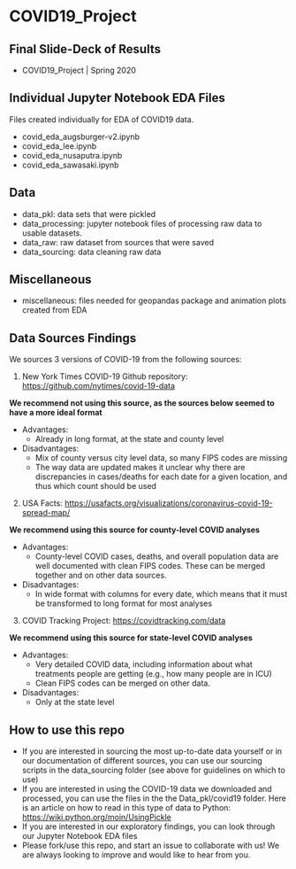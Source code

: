 # COVID19_Project

## Final Slide-Deck of Results
 * COVID19_Project | Spring 2020  

## Individual Jupyter Notebook EDA Files
Files created individually for EDA of COVID19 data.
 * covid_eda_augsburger-v2.ipynb
 * covid_eda_lee.ipynb
 * covid_eda_nusaputra.ipynb
 * covid_eda_sawasaki.ipynb

## Data
* data_pkl: data sets that were pickled
* data_processing: jupyter notebook files of processing raw data to usable datasets.
* data_raw: raw dataset from sources that were saved
* data_sourcing: data cleaning raw data

## Miscellaneous
* miscellaneous: files needed for geopandas package and animation plots created from EDA

## Data Sources Findings

We sources 3 versions of COVID-19 from the following sources: 

1. New York Times COVID-19 Github repository: https://github.com/nytimes/covid-19-data 

  **We recommend not using this source, as the sources below seemed to have a more ideal format**
  
  * Advantages: 
    * Already in long format, at the state and county level
  * Disadvantages:
    * Mix of county versus city level data, so many FIPS codes are missing 
    * The way data are updated makes it unclear why there are discrepancies in cases/deaths for each date for a given location, and thus which count should be used

2. USA Facts: https://usafacts.org/visualizations/coronavirus-covid-19-spread-map/

  **We recommend using this source for county-level COVID analyses**

  * Advantages:
    * County-level COVID cases, deaths, and overall population data are well documented with clean FIPS codes. These can be merged together and on other data sources.
  * Disadvantages: 
    * In wide format with columns for every date, which means that it must be transformed to long format for most analyses

3. COVID Tracking Project: https://covidtracking.com/data

  **We recommend using this source for state-level COVID analyses**

  * Advantages:
    * Very detailed COVID data, including information about what treatments people are getting (e.g., how many people are in ICU) 
    * Clean FIPS codes can be merged on other data.
  * Disadvantages:
    * Only at the state level 
    
## How to use this repo

* If you are interested in sourcing the most up-to-date data yourself or in our documentation of different sources, you can use our sourcing scripts in the data_sourcing folder (see above for guidelines on which to use)
* If you are interested in using the COVID-19 data we downloaded and processed, you can use the files in the the Data_pkl/covid19 folder. Here is an article on how to read in this type of data to Python: https://wiki.python.org/moin/UsingPickle 
* If you are interested in our exploratory findings, you can look through our Jupyter Notebook EDA files
* Please fork/use this repo, and start an issue to collaborate with us! We are always looking to improve and would like to hear from you.



